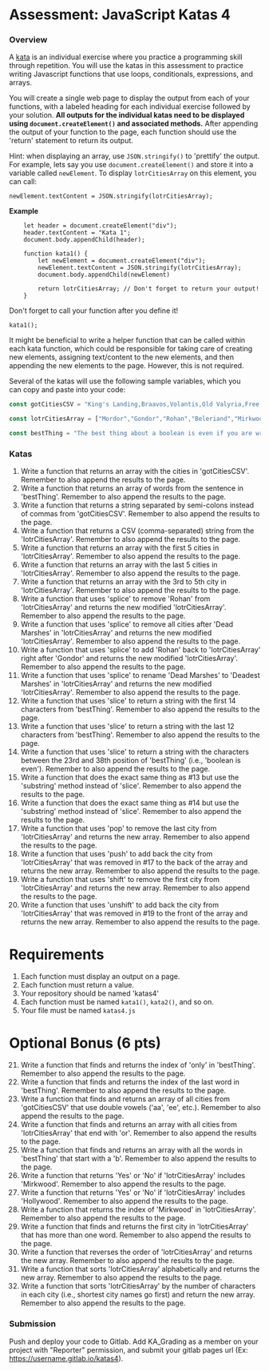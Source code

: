 # Assessment: JavaScript Katas 4 #

### Overview ###

A [kata](https://en.wikipedia.org/wiki/Kata_(programming)) is an individual exercise where you practice a programming skill through repetition.
You will use the katas in this assessment to practice writing Javascript functions that use loops, conditionals, expressions, and arrays.

You will create a single web page to display the output from each of your functions, with a labeled heading for each individual exercise 
followed by your solution. **All outputs for the individual katas need to be displayed using `document.createElement()` and associated 
methods.** After appending the output of your function to the page, each function should use the 'return' statement to return its output.

Hint: when displaying an array, use `JSON.stringify()` to 'prettify' the output. For example, lets say you use `document.createElement()` 
and store it into a variable called `newElement`.  To display `lotrCitiesArray` on this element, you can call:

`newElement.textContent = JSON.stringify(lotrCitiesArray);`

**Example**

```
    let header = document.createElement("div");
    header.textContent = "Kata 1";
    document.body.appendChild(header);
    
    function kata1() {
        let newElement = document.createElement("div");
        newElement.textContent = JSON.stringify(lotrCitiesArray);
        document.body.appendChild(newElement)

        return lotrCitiesArray; // Don't forget to return your output!
    }
```
Don't forget to call your function after you define it!

`kata1();`

It might be beneficial to write a helper function that can be called within each kata function, which could be responsible for taking care of creating new 
elements, assigning text/content to the new elements, and then appending the new elements to the page.  However, this is not required.

Several of the katas will use the following sample variables, which you can copy and paste into your code:

```js
const gotCitiesCSV = "King's Landing,Braavos,Volantis,Old Valyria,Free Cities,Qarth,Meereen";
```

```js
const lotrCitiesArray = ["Mordor","Gondor","Rohan","Beleriand","Mirkwood","Dead Marshes","Rhun","Harad"];
```

```js
const bestThing = "The best thing about a boolean is even if you are wrong you are only off by a bit";
```

### Katas
1.  Write a function that returns an array with the cities in 'gotCitiesCSV'.  Remember to also append the results to the page.
2.  Write a function that returns an array of words from the sentence in 'bestThing'. Remember to also append the results to the page.
3.  Write a function that returns a string separated by semi-colons instead of commas from 'gotCitiesCSV'. Remember to also append the results to the page.
4.  Write a function that returns a CSV (comma-separated) string from the 'lotrCitiesArray'. Remember to also append the results to the page.
5.  Write a function that returns an array with the first 5 cities in 'lotrCitiesArray'. Remember to also append the results to the page.
6.  Write a function that returns an array with the last 5 cities in 'lotrCitiesArray'. Remember to also append the results to the page.
7.  Write a function that returns an array with the 3rd to 5th city in 'lotrCitiesArray'. Remember to also append the results to the page.
8.  Write a function that uses 'splice' to remove 'Rohan' from 'lotrCitiesArray' and returns the new modified 'lotrCitiesArray'. Remember to also append the results to the page.
9.  Write a function that uses 'splice' to remove all cities after 'Dead Marshes' in 'lotrCitiesArray' and returns the new modified 'lotrCitiesArray'. Remember to also append the results to the page.
10.  Write a function that uses 'splice' to add 'Rohan' back to 'lotrCitiesArray' right after 'Gondor' and returns the new modified 'lotrCitiesArray'. Remember to also append the results to the page.
11.  Write a function that uses 'splice' to rename 'Dead Marshes' to 'Deadest Marshes' in 'lotrCitiesArray' and returns the new modified 'lotrCitiesArray'. Remember to also append the results to the page.
12.  Write a function that uses 'slice' to return a string with the first 14 characters from 'bestThing'. Remember to also append the results to the page.
13.  Write a function that uses 'slice' to return a string with the last 12 characters from 'bestThing'. Remember to also append the results to the page.
14.  Write a function that uses 'slice' to return a string with the characters between the 23rd and 38th position of 'bestThing' (i.e., 'boolean is even'). Remember to also append the results to the page.
15.  Write a function that does the exact same thing as #13 but use the 'substring' method instead of 'slice'. Remember to also append the results to the page.
16.  Write a function that does the exact same thing as #14 but use the 'substring' method instead of 'slice'. Remember to also append the results to the page.
17.  Write a function that uses 'pop' to remove the last city from 'lotrCitiesArray' and returns the new array. Remember to also append the results to the page.
18.  Write a function that uses 'push' to add back the city from 'lotrCitiesArray' that was removed in #17 to the back of the array and returns the new array. Remember to also append the results to the page.
19.  Write a function that uses 'shift' to remove the first city from 'lotrCitiesArray' and returns the new array. Remember to also append the results to the page.
20.  Write a function that uses 'unshift' to add back the city from 'lotrCitiesArray' that was removed in #19 to the front of the array and returns the new array. Remember to also append the results to the page.



# Requirements #

1. Each function must display an output on a page.
2. Each function must return a value.
3. Your repository should be named 'katas4'
3. Each function must be named `kata1()`, `kata2()`, and so on.
4. Your file must be named `katas4.js`

# Optional Bonus (6 pts) #
21.  Write a function that finds and returns the index of 'only' in 'bestThing'. Remember to also append the results to the page.
22.  Write a function that finds and returns the index of the last word in 'bestThing'. Remember to also append the results to the page.
23.  Write a function that finds and returns an array of all cities from 'gotCitiesCSV' that use double vowels ('aa', 'ee', etc.). Remember to also append the results to the page.
24.  Write a function that finds and returns an array with all cities from 'lotrCitiesArray' that end with 'or'. Remember to also append the results to the page.
25.  Write a function that finds and returns an array with all the words in 'bestThing' that start with a 'b'. Remember to also append the results to the page.
26.  Write a function that returns 'Yes' or 'No' if 'lotrCitiesArray' includes 'Mirkwood'. Remember to also append the results to the page.
27.  Write a function that returns 'Yes' or 'No' if 'lotrCitiesArray' includes 'Hollywood'. Remember to also append the results to the page.
28.  Write a function that returns the index of 'Mirkwood' in 'lotrCitiesArray'. Remember to also append the results to the page.
29.  Write a function that finds and returns the first city in 'lotrCitiesArray' that has more than one word. Remember to also append the results to the page.
30.  Write a function that reverses the order of 'lotrCitiesArray' and returns the new array. Remember to also append the results to the page.
31.  Write a function that sorts 'lotrCitiesArray' alphabetically and returns the new array. Remember to also append the results to the page.
32.  Write a function that sorts 'lotrCitiesArray' by the number of characters in each city (i.e., shortest city names go first) and return the new array. Remember to also append the results to the page.





### Submission ###

Push and deploy your code to Gitlab. Add KA_Grading as a member on your project with "Reporter" permission, and submit your gitlab pages url (Ex: https://username.gitlab.io/katas4).

